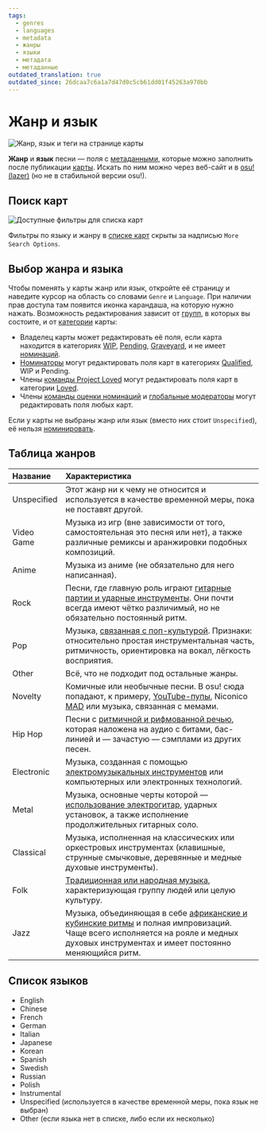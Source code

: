 ```yaml
---
tags:
  - genres
  - languages
  - metadata
  - жанры
  - языки
  - метадата
  - метаданные
outdated_translation: true
outdated_since: 26dcaa7c6a1a7d47d0c5cb61dd01f45263a970bb
---
```


<!--The citation in the rock genre was changed from unsyncopated to syncopated. When updating this article, please make sure if this needs to be adjusted here.-->

# Жанр и язык

![Жанр, язык и теги на странице карты](img/beatmap-info.png "Жанр и язык песни указаны на странице с картой")

**Жанр** и **язык** песни — поля с [метаданными](/wiki/Client/Beatmap_editor/Song_setup#song-and-map-meta-data), которые можно заполнить после публикации [карты](/wiki/Beatmap). Искать по ним можно через веб-сайт и в [osu!(lazer)](/wiki/Client/Release_stream/Lazer) (но не в стабильной версии osu!).

## Поиск карт

![Доступные фильтры для списка карт](img/beatmap-listing.png?1)

Фильтры по языку и жанру в [списке карт](https://osu.ppy.sh/beatmapsets) скрыты за надписью `More Search Options`.

## Выбор жанра и языка

Чтобы поменять у карты жанр или язык, откройте её страницу и наведите курсор на область со словами `Genre` и `Language`. При наличии прав доступа там появится иконка карандаша, на которую нужно нажать. Возможность редактирования зависит от [групп](/wiki/People/User_group), в которых вы состоите, и от [категории](/wiki/Beatmap/Category#существующие-категории) карты:

- Владелец карты может редактировать её поля, если карта находится в категориях [WIP](/wiki/Beatmap/Category#work-in-progress-и-pending), [Pending](/wiki/Beatmap/Category#work-in-progress-и-pending), [Graveyard](/wiki/Beatmap/Category#graveyard), и не имеет [номинаций](/wiki/Beatmap_ranking_procedure#номинация).
- [Номинаторы](/wiki/People/Beatmap_Nominators) могут редактировать поля карт в категориях [Qualified](/wiki/Beatmap/Category#qualified), WIP и Pending.
- Члены [команды Project Loved](/wiki/People/Project_Loved_Team) могут редактировать поля карт в категории [Loved](/wiki/Beatmap/Category#loved).
- Члены [команды оценки номинаций](/wiki/People/Nomination_Assessment_Team) и [глобальные модераторы](/wiki/People/Global_Moderation_Team) могут редактировать поля любых карт.

Если у карты не выбраны жанр или язык (вместо них стоит `Unspecified`), её нельзя [номинировать](/wiki/Beatmap_ranking_procedure#номинация).

## Таблица жанров

| Название | Характеристика |
| :-- | :-- |
| Unspecified | Этот жанр ни к чему не относится и используется в качестве временной меры, пока не поставят другой. |
| Video Game | Музыка из игр (вне зависимости от того, самостоятельная это песня или нет), а также различные ремиксы и аранжировки подобных композиций. |
| Anime | Музыка из аниме (не обязательно для него написанная). |
| Rock | Песни, где главную роль играют [гитарные партии и ударные инструменты](https://ru.wikipedia.org/wiki/Рок-музыка). Они почти всегда имеют чётко различимый, но не обязательно постоянный ритм. |
| Pop | Музыка, [связанная с поп-культурой](https://ru.wikipedia.org/wiki/Поп-музыка). Признаки: относительно простая инструментальная часть, ритмичность, ориентировка на вокал, лёгкость восприятия. |
| Other | Всё, что не подходит под остальные жанры. |
| Novelty | Комичные или необычные песни. В osu! сюда попадают, к примеру, [YouTube-пупы](https://ru.wikipedia.org/wiki/YouTube_Poop), Niconico [MAD](https://ru.wikipedia.org/wiki/MAD_Movie) или музыка, связанная с мемами. |
| Hip Hop | Песни с [ритмичной и рифмованной речью](https://ru.wikipedia.org/wiki/Хип-хоп_(музыкальный_жанр)), которая наложена на аудио с битами, бас-линией и — зачастую — сэмплами из других песен. |
| Electronic | Музыка, созданная с помощью [электромузыкальных инструментов](https://ru.wikipedia.org/wiki/Электронная_музыка) или компьютерных или электронных технологий. |
| Metal | Музыка, основные черты которой — [использование электрогитар](https://ru.wikipedia.org/wiki/Метал), ударных установок, а также исполнение продолжительных гитарных соло. |
| Classical | Музыка, исполненная на классических или оркестровых инструментах (клавишные, струнные смычковые, деревянные и медные духовые инструменты). |
| Folk | [Традиционная или народная музыка](https://ru.wikipedia.org/wiki/Фолк-музыка), характеризующая группу людей или целую культуру. |
| Jazz | Музыка, объединяющая в себе [африканские и кубинские ритмы](https://ru.wikipedia.org/wiki/Джаз) и полная импровизаций. Чаще всего исполняется на рояле и медных духовых инструментах и имеет постоянно меняющийся ритм. |

## Список языков

- English
- Chinese
- French
- German
- Italian
- Japanese
- Korean
- Spanish
- Swedish
- Russian
- Polish
- Instrumental
- Unspecified (используется в качестве временной меры, пока язык не выбран)
- Other (если языка нет в списке, либо если их несколько)
